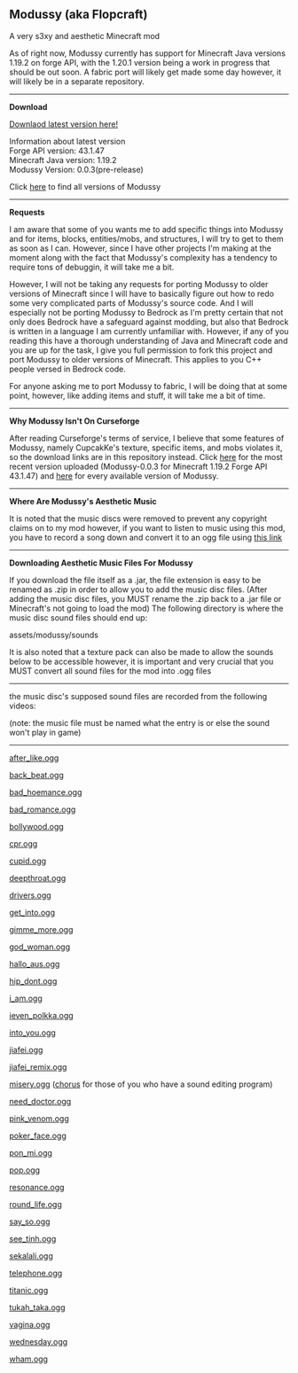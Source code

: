 Modussy (aka Flopcraft)
---
A very s3xy and aesthetic Minecraft mod

As of right now, Modussy currently has support for Minecraft Java versions 1.19.2 on forge API,
with the 1.20.1 version being a work in progress that should be out soon.
A fabric port will likely get made some day however, it will likely be in a separate repository.

---
**Download**

<a href=https://github.com/NukolLodda/Modussy/releases/download/v1.19.2-0.0.3/modussy-0.0.3.jar>Downlaod latest version here!</a>

Information about latest version<br>
Forge API version: 43.1.47 <br>
Minecraft Java version: 1.19.2 <br>
Modussy Version: 0.0.3(pre-release) <br>

Click <a href="https://github.com/NukolLodda/Modussy/tags">here</a> to find all versions of Modussy

---
**Requests**

I am aware that some of you wants me to add specific things into Modussy and for items, blocks, entities/mobs, and structures, I will try
to get to them as soon as I can. However, since I have other projects I'm making at the moment along
with the fact that Modussy's complexity has a tendency to require tons of debuggin, it will take me a bit.

However, I will not be taking any requests for porting Modussy to older versions of Minecraft since
I will have to basically figure out how to redo some very complicated parts of Modussy's source code.
And I will especially not be porting Modussy to Bedrock as I'm pretty certain that not only does
Bedrock have a safeguard against modding, but also that Bedrock is written in a language I am currently
unfamiliar with. However, if any of you reading this have a thorough understanding of Java and Minecraft
code and you are up for the task, I give you full permission to fork this project and port
Modussy to older versions of Minecraft. This applies to you C++ people versed in Bedrock code.

For anyone asking me to port Modussy to fabric, I will be doing that at some point, however, like adding
items and stuff, it will take me a bit of time.

___
**Why Modussy Isn't On Curseforge**

After reading Curseforge's terms of service, I believe that some features of Modussy, namely
CupcakKe's texture, specific items, and mobs violates it, so the download links are in this
repository instead. Click <a href=https://github.com/NukolLodda/Modussy/releases/download/v1.19.2-0.0>here</a>
for the most recent version uploaded (Modussy-0.0.3 for Minecraft 1.19.2 Forge API 43.1.47) and
<a href="https://github.com/NukolLodda/Modussy/tags">here</a> for every available
version of Modussy.

___
**Where Are Modussy's Aesthetic Music**

It is noted that the music discs were removed to prevent any copyright claims on to my mod
however, if you want to listen to music using this mod, you have to record a song down and
convert it to an ogg file using <a href="https://convertio.co/">this link</a>

___
**Downloading Aesthetic Music Files For Modussy**

If you download the file itself as a .jar, the file extension is easy to be renamed as .zip in order
to allow you to add the music disc files. (After adding the music disc files, you MUST rename the .zip
back to a .jar file or Minecraft's not going to load the mod)
The following directory is where the music disc sound files should end up:

assets/modussy/sounds

It is also noted that a texture pack can also be made to allow the sounds below to be accessible
however, it is important and very crucial that you MUST convert all sound files for the mod into .ogg files

___
the music disc's supposed sound files are recorded from the following videos:

(note: the music file must be named what the entry is or else the sound won't play in game)
___
<a href="https://www.youtube.com/watch?v=FfmPctW89Y0">after_like.ogg</a>

<a href="https://www.youtube.com/watch?v=6tGJkLYINhE">back_beat.ogg</a>

<a href="https://www.youtube.com/watch?v=6Ri4vLxrOEw">bad_hoemance.ogg</a>

<a href="https://www.youtube.com/watch?v=P8am7O7R8fw">bad_romance.ogg</a>

<a href="https://www.youtube.com/watch?v=oeK5yPAvRf8">bollywood.ogg</a>

<a href="https://www.youtube.com/watch?v=aRO4wQ4SVTk">cpr.ogg</a>

<a href="https://www.youtube.com/watch?v=I2edUZHiwmA">cupid.ogg</a>

<a href="https://www.youtube.com/watch?v=TYWINwURoRc">deepthroat.ogg</a>

<a href="https://www.youtube.com/watch?v=Z9MNu2Kr2ok">drivers.ogg</a>

<a href="https://www.youtube.com/watch?v=itUNIzqkKPs">get_into.ogg</a>

<a href="https://www.youtube.com/watch?v=cX7itW3yfD4">gimme_more.ogg</a>

<a href="https://www.youtube.com/watch?v=BMsaU0CxFf8">god_woman.ogg</a>

<a href="https://www.youtube.com/watch?v=KTB7CwyJkv8">hallo_aus.ogg</a>

<a href="https://www.youtube.com/watch?v=8NO6oFOPeNo">hip_dont.ogg</a>

<a href="https://www.youtube.com/watch?v=mh9QhWIGsEQ">i_am.ogg</a>

<a href="https://www.youtube.com/watch?v=FSDCu7cbJnU">ieven_polkka.ogg</a>

<a href="https://www.youtube.com/watch?v=IdY2jV8hVfk">into_you.ogg</a>

<a href="https://www.youtube.com/watch?v=f63oc8d8mIM">jiafei.ogg</a>

<a href="https://www.youtube.com/watch?v=SQ_U3TPd7Dc">jiafei_remix.ogg</a>

<a href="https://www.youtube.com/watch?v=byueHxMGiEw">misery.ogg</a> (<a href="https://www.youtube.com/watch?v=O2XY3Y7JIa0">chorus</a> for those of you who have a sound editing program)

<a href="https://www.youtube.com/watch?v=4uuGucFBtPI">need_doctor.ogg</a>

<a href="https://www.youtube.com/watch?v=WgDPslCb5Tw">pink_venom.ogg</a>

<a href="https://www.youtube.com/watch?v=nLh5XTDwXaI">poker_face.ogg</a>

<a href="https://www.youtube.com/watch?v=4IZtb_84h-M">pon_mi.ogg</a>

<a href="https://www.youtube.com/watch?v=Ge_mOcf0ImE">pop.ogg</a>

<a href="https://www.youtube.com/watch?v=EQdl5f1npT0">resonance.ogg</a>

<a href="https://www.youtube.com/watch?v=r0WBPloHthY">round_life.ogg</a>

<a href="https://www.youtube.com/watch?v=4L_EKMtiGiQ">say_so.ogg</a>

<a href="https://www.youtube.com/watch?v=NJyXgBoNncQ">see_tinh.ogg</a>

<a href="https://www.youtube.com/watch?v=nX6v8-o_ptc">sekalali.ogg</a>

<a href="https://www.youtube.com/watch?v=j8m2mjCun6M">telephone.ogg</a>

<a href="https://www.youtube.com/watch?vv=OnClMS6ZY2A">titanic.ogg</a>

<a href="https://www.youtube.com/watch?v=q2_iIaI3KHI">tukah_taka.ogg</a>

<a href="https://www.youtube.com/watch?v=8bsbs-c-GDo">vagina.ogg</a>

<a href="https://www.youtube.com/watch?v=Qd2YGwXF2O0">wednesday.ogg</a>

<a href="https://www.youtube.com/watch?v=tDDJENXAlRI">wham.ogg</a>
